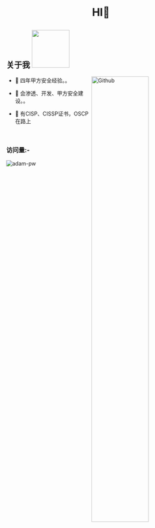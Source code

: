 <h1 align="center">HI👋</h1>



<h2> 关于我 <img src = "https://media0.giphy.com/media/KDDpcKigbfFpnejZs6/giphy.gif?cid=ecf05e47oy6f4zjs8g1qoiystc56cu7r9tb8a1fe76e05oty&rid=giphy.gif" width = 100px></h2>

<img width="55%" align="right" alt="Github" src="https://raw.githubusercontent.com/onimur/.github/master/.resources/git-header.svg" />

- 🔭 四年甲方安全经验。。
  
- 🌱 会渗透、开发、甲方安全建设。。
  
- 👯 有CISP、CISSP证书，OSCP在路上


<br>

<p align="right"> <h3>访问量:-</h3> <img src="https://komarev.com/ghpvc/?username=yingshang&label=Profile%20views&color=0e75b6&style=flat"
    alt="adam-pw" /> 
  </p>

<br>

